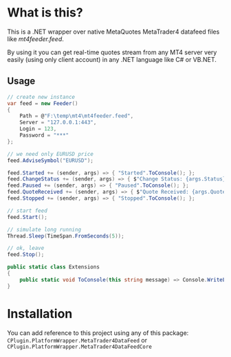 # What is this?

This is a .NET wrapper over native MetaQuotes MetaTrader4  datafeed files like *mt4feeder.feed*.

By using it you can get real-time quotes stream from any MT4 server very easily (using only client account) in any .NET language like C# or VB.NET.

## Usage

```cs
// create new instance
var feed = new Feeder()
{
    Path = @"F:\temp\mt4\mt4feeder.feed",
    Server = "127.0.0.1:443",
    Login = 123,
    Password = "***"
};

// we need only EURUSD price
feed.AdviseSymbol("EURUSD");

feed.Started += (sender, args) => { "Started".ToConsole(); };
feed.ChangeStatus += (sender, args) => { $"Change Status: {args.Status}".ToConsole(); };
feed.Paused += (sender, args) => { "Paused".ToConsole(); };
feed.QuoteReceived += (sender, args) => { $"Quote Received: {args.Quote.Symbol} {args.Quote.Bid}/{args.Quote.Bid}".ToConsole(); };
feed.Stopped += (sender, args) => { "Stopped".ToConsole(); };

// start feed
feed.Start();

// simulate long running
Thread.Sleep(TimeSpan.FromSeconds(5));

// ok, leave
feed.Stop();

public static class Extensions
{
    public static void ToConsole(this string message) => Console.WriteLine($"[{DateTime.Now:HH:mm:ss.fff}] {message}");
}
```

# Installation
You can add reference to this project using any of this package:
`CPlugin.PlatformWrapper.MetaTrader4DataFeed` or 
`CPlugin.PlatformWrapper.MetaTrader4DataFeedCore`
